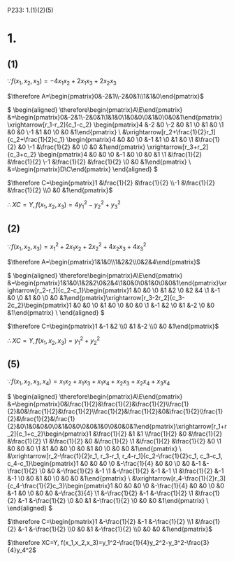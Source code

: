 P233: 1.(1)(2)(5)

# 1.

## (1)

$\because f(x_1,x_2,x_3)=-4x_1x_2+2x_1x_3+2x_2x_3$

$\therefore A=\begin{pmatrix}0&-2&1\\-2&0&1\\1&1&0\end{pmatrix}$

$
\begin{aligned}
\therefore\begin{pmatrix}A\\E\end{pmatrix}
&=\begin{pmatrix}0&-2&1\\-2&0&1\\1&1&0\\1&0&0\\0&1&0\\0&0&1\end{pmatrix}
\xrightarrow[r_1-r_2]{c_1-c_2}
\begin{pmatrix}4 &-2 &0 \\-2 &0 &1 \\0 &1 &0 \\1 &0 &0 \\-1 &1 &0 \\0 &0 &1\end{pmatrix} \\
&\xrightarrow[r_2+\frac{1}{2}r_1]{c_2+\frac{1}{2}c_1}
\begin{pmatrix}4 &0 &0 \\0 &-1 &1 \\0 &1 &0 \\1 &\frac{1}{2} &0 \\-1 &\frac{1}{2} &0 \\0 &0 &1\end{pmatrix}
\xrightarrow[r_3+r_2]{c_3+c_2}
\begin{pmatrix}4 &0 &0 \\0 &-1 &0 \\0 &0 &1 \\1 &\frac{1}{2} &\frac{1}{2} \\-1 &\frac{1}{2} &\frac{1}{2} \\0 &0 &1\end{pmatrix} \\
&=\begin{pmatrix}D\\C\end{pmatrix}
\end{aligned}
$

$\therefore C=\begin{pmatrix}1 &\frac{1}{2} &\frac{1}{2} \\-1 &\frac{1}{2} &\frac{1}{2} \\0 &0 &1\end{pmatrix}$

$\therefore XC=Y, f(x_1,x_2,x_3)=4y_1^2-y_2^2+y_3^2$

## (2)

$\because f(x_1,x_2,x_3)=x_1^2+2x_1x_2+2x_2^2+4x_2x_3+4x_3^2$

$\therefore A=\begin{pmatrix}1&1&0\\1&2&2\\0&2&4\end{pmatrix}$

$
\begin{aligned}
\therefore\begin{pmatrix}A\\E\end{pmatrix}
&=\begin{pmatrix}1&1&0\\1&2&2\\0&2&4\\1&0&0\\0&1&0\\0&0&1\end{pmatrix}\xrightarrow[r_2-r_1]{c_2-c_1}\begin{pmatrix}1 &0 &0 \\0 &1 &2 \\0 &2 &4 \\1 &-1 &0 \\0 &1 &0 \\0 &0 &1\end{pmatrix}\xrightarrow[r_3-2r_2]{c_3-2c_2}\begin{pmatrix}1 &0 &0 \\0 &1 &0 \\0 &0 &0 \\1 &-1 &2 \\0 &1 &-2 \\0 &0 &1\end{pmatrix} \\
\end{aligned}
$

$\therefore C=\begin{pmatrix}1 &-1 &2 \\0 &1 &-2 \\0 &0 &1\end{pmatrix}$

$\therefore XC=Y, f(x_1,x_2,x_3)=y_1^2+y_2^2$

## (5)

$\because f(x_1,x_2,x_3,x_4)=x_1x_2+x_1x_3+x_1x_4+x_2x_3+x_2x_4+x_3x_4$

$
\begin{aligned}
\therefore\begin{pmatrix}A\\E\end{pmatrix}
&=\begin{pmatrix}0&\frac{1}{2}&\frac{1}{2}&\frac{1}{2}\\\frac{1}{2}&0&\frac{1}{2}&\frac{1}{2}\\\frac{1}{2}&\frac{1}{2}&0&\frac{1}{2}\\\frac{1}{2}&\frac{1}{2}&\frac{1}{2}&0\\1&0&0&0\\0&1&0&0\\0&0&1&0\\0&0&0&1\end{pmatrix}\xrightarrow[r_1+r_2]{c_1+c_2}\begin{pmatrix}1 &\frac{1}{2} &1 &1 \\\frac{1}{2} &0 &\frac{1}{2} &\frac{1}{2} \\1 &\frac{1}{2} &0 &\frac{1}{2} \\1 &\frac{1}{2} &\frac{1}{2} &0 \\1 &0 &0 &0 \\1 &1 &0 &0 \\0 &0 &1 &0 \\0 &0 &0 &1\end{pmatrix} \\
&\xrightarrow[r_2-\frac{1}{2}r_1, r_3-r_1, r_4-r_1]{c_2-\frac{1}{2}c_1, c_3-c_1, c_4-c_1}\begin{pmatrix}1 &0 &0 &0 \\0 &-\frac{1}{4} &0 &0 \\0 &0 &-1 &-\frac{1}{2} \\0 &0 &-\frac{1}{2} &-1 \\1 &-\frac{1}{2} &-1 &-1 \\1 &\frac{1}{2} &-1 &-1 \\0 &0 &1 &0 \\0 &0 &0 &1\end{pmatrix} \\
&\xrightarrow[r_4-\frac{1}{2}r_3]{c_4-\frac{1}{2}c_3}\begin{pmatrix}1 &0 &0 &0 \\0 &-\frac{1}{4} &0 &0 \\0 &0 &-1 &0 \\0 &0 &0 &-\frac{3}{4} \\1 &-\frac{1}{2} &-1 &-\frac{1}{2} \\1 &\frac{1}{2} &-1 &-\frac{1}{2} \\0 &0 &1 &-\frac{1}{2} \\0 &0 &0 &1\end{pmatrix} \\
\end{aligned}
$

$\therefore C=\begin{pmatrix}1 &-\frac{1}{2} &-1 &-\frac{1}{2} \\1 &\frac{1}{2} &-1 &-\frac{1}{2} \\0 &0 &1 &-\frac{1}{2} \\0 &0 &0 &1\end{pmatrix}$

$\therefore XC=Y, f(x_1,x_2,x_3)=y_1^2-\frac{1}{4}y_2^2-y_3^2-\frac{3}{4}y_4^2$
